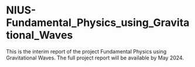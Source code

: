 # NIUS-Fundamental_Physics_using_Gravitational_Waves
This is the interim report of the project Fundamental Physics using Gravitational Waves. The full project report will be available by May 2024.
